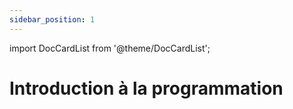 ```yaml
---
sidebar_position: 1
---
```


import DocCardList from '@theme/DocCardList';

# Introduction à la programmation

<DocCardList />
